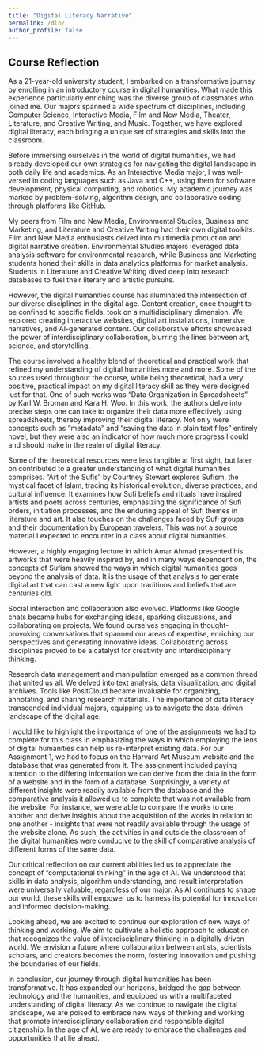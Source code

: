 ```yaml
---
title: "Digital Literacy Narrative"
permalink: /dln/
author_profile: false
---
```


## Course Reflection 

As a 21-year-old university student, I embarked on a transformative journey by enrolling in an introductory course in digital humanities. What made this experience particularly enriching was the diverse group of classmates who joined me. Our majors spanned a wide spectrum of disciplines, including Computer Science, Interactive Media, Film and New Media, Theater, Literature, and Creative Writing, and Music. Together, we have explored digital literacy, each bringing a unique set of strategies and skills into the classroom.

Before immersing ourselves in the world of digital humanities, we had already developed our own strategies for navigating the digital landscape in both daily life and academics. As an Interactive Media major, I was well-versed in coding languages such as Java and C++, using them for software development, physical computing, and robotics. My academic journey was marked by problem-solving, algorithm design, and collaborative coding through platforms like GitHub.

My peers from Film and New Media, Environmental Studies, Business and Marketing, and Literature and Creative Writing had their own digital toolkits. Film and New Media enthusiasts delved into multimedia production and digital narrative creation. Environmental Studies majors leveraged data analysis software for environmental research, while Business and Marketing students honed their skills in data analytics platforms for market analysis. Students in Literature and Creative Writing dived deep into research databases to fuel their literary and artistic pursuits.

However, the digital humanities course has illuminated the intersection of our diverse disciplines in the digital age. Content creation, once thought to be confined to specific fields, took on a multidisciplinary dimension. We explored creating interactive websites, digital art installations, immersive narratives, and AI-generated content. Our collaborative efforts showcased the power of interdisciplinary collaboration, blurring the lines between art, science, and storytelling.

The course involved a healthy blend of theoretical and practical work that refined my understanding of digital humanities more and more. Some of the sources used throughout the course, while being theoretical, had a very positive, practical impact on my digital literacy skill as they were designed just for that. One of such works was “Data Organization in Spreadsheets” by Karl W. Broman and Kara H. Woo. In this work, the authors delve into precise steps one can take to organize their data more effectively using spreadsheets, thereby improving their digital literacy. Not only were concepts such as “metadata” and “saving the data in plain text files” entirely novel, but they were also an indicator of how much more progress I could and should make in the realm of digital literacy. 

Some of the theoretical resources were less tangible at first sight, but later on contributed to a greater understanding of what digital humanities comprises. “Art of the Sufis” by Courtney Stewart explores Sufism, the mystical facet of Islam, tracing its historical evolution, diverse practices, and cultural influence. It examines how Sufi beliefs and rituals have inspired artists and poets across centuries, emphasizing the significance of Sufi orders, initiation processes, and the enduring appeal of Sufi themes in literature and art. It also touches on the challenges faced by Sufi groups and their documentation by European travelers. This was not a source material I expected to encounter in a class about digital humanities. 

However, a highly engaging lecture in which Amar Ahmad presented his artworks that were heavily inspired by, and in many ways dependent on, the concepts of Sufism showed the ways in which digital humanities goes beyond the analysis of data. It is the usage of that analysis to generate digital art that can cast a new light upon traditions and beliefs that are centuries old. 

Social interaction and collaboration also evolved. Platforms like Google chats became hubs for exchanging ideas, sparking discussions, and collaborating on projects. We found ourselves engaging in thought-provoking conversations that spanned our areas of expertise, enriching our perspectives and generating innovative ideas. Collaborating across disciplines proved to be a catalyst for creativity and interdisciplinary thinking.

Research data management and manipulation emerged as a common thread that united us all. We delved into text analysis, data visualization, and digital archives. Tools like PositCloud became invaluable for organizing, annotating, and sharing research materials. The importance of data literacy transcended individual majors, equipping us to navigate the data-driven landscape of the digital age.

I would like to highlight the importance of one of the assignments we had to complete for this class in emphasizing the ways in which employing the lens of digital humanities can help us re-interpret existing data. For our Assignment 1, we had to focus on the Harvard Art Museum website and the database that was generated from it. The assignment included paying attention to the differing information we can derive from the data in the form of a website and in the form of a database. Surprisingly, a variety of different insights were readily available from the database and the comparative analysis it allowed us to complete that was not available from the website. For instance, we were able to compare the works to one another and derive insights about the acquisition of the works in relation to one another - insights that were not readily available through the usage of the website alone. As such, the activities in and outside the classroom of the digital humanities were conducive to the skill of comparative analysis of different forms of the same data. 

Our critical reflection on our current abilities led us to appreciate the concept of “computational thinking” in the age of AI. We understood that skills in data analysis, algorithm understanding, and result interpretation were universally valuable, regardless of our major. As AI continues to shape our world, these skills will empower us to harness its potential for innovation and informed decision-making.

Looking ahead, we are excited to continue our exploration of new ways of thinking and working. We aim to cultivate a holistic approach to education that recognizes the value of interdisciplinary thinking in a digitally driven world. We envision a future where collaboration between artists, scientists, scholars, and creators becomes the norm, fostering innovation and pushing the boundaries of our fields.

In conclusion, our journey through digital humanities has been transformative. It has expanded our horizons, bridged the gap between technology and the humanities, and equipped us with a multifaceted understanding of digital literacy. As we continue to navigate the digital landscape, we are poised to embrace new ways of thinking and working that promote interdisciplinary collaboration and responsible digital citizenship. In the age of AI, we are ready to embrace the challenges and opportunities that lie ahead.


